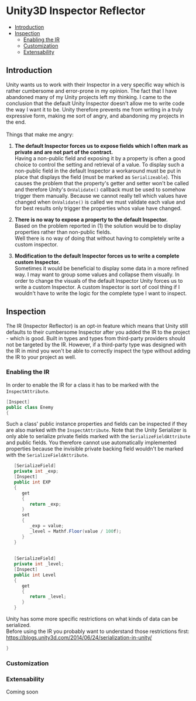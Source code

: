 # Unity3D Inspector Reflector

<!--http://doctoc.herokuapp.com/-->
- [Introduction](#)
- [Inspection](#)
	- [Enabling the IR](#)
	- [Customization](#)
	- [Extensability](#)

## Introduction

Unity wants us to work with their Inspector in a very specific way which is rather cumbersome and error-prone in my opinion. The fact that I have abandoned many of my Unity projects left my thinking. I came to the conclusion that the default Unity Inspector doesn't allow me to write code the way I want it to be. Unity therefore prevents me from writing in a truly expressive form, making me sort of angry, and abandoning my projects in the end.<br>
<br>
Things that make me angry:<br>
1) **The default Inspector forces us to expose fields which I often mark as private and are not part of the contract.**<br>
   Having a non-public field and exposing it by a property is often a good choice to control the setting and retrieval of a value. To display such a non-public field in the default Inspector a workaround must be put in place that displays the field (must be marked as <code>Serializeable</code>). This causes the problem that the property's getter and setter won't be called and therefore Unity's <code>OnValidate()</code> callback must be used to somehow trigger them manually. Because we cannot really tell which values have changed when <code>OnValidate()</code> is called we must validate each value and for best results only trigger the properties whos value have changed.
   
2) **There is no way to expose a property to the default Inspector.**<br>
   Based on the problem reported in (1) the solution would be to display properties rather than non-public fields.<br>
   Well there is no way of doing that without having to completely write a custom inspector.
   
3) **Modification to the default Inspector forces us to write a complete custom Inspector.**<br>
   Sometimes it would be beneficial to display some data in a more refined way. I may want to group some values and collapse them visually. In order to change the visuals of the default Inspector Unity forces us to write a custom Inspector. A custom Inspector is sort of cool thing if I wouldn't have to write the logic for the complete type I want to inspect.

## Inspection

The IR (Inspector Reflector) is an opt-in feature which means that Unity still defaults to their cumbersome Inspector after you added the IR to the project - which is good. Built in types and types from third-party providers should not be targeted by the IR. However, if a third-party type was designed with the IR in mind you won't be able to correctly inspect the type without adding the IR to your project as well. 

### Enabling the IR

In order to enable the IR for a class it has to be marked with the <code>InspectAttribute</code>.

```cs
[Inspect]
public class Enemy
{
```

Such a class' public instance properties and fields can be inspected if they are also marked with the <code>InspectAttribute</code>. Note that the Unity Serializer is only able to serialize private fields marked with the <code>SerializeFieldAttribute</code> and public fields. You therefore cannot use automatically implemented properties because the invisible private backing field wouldn't be marked with the <code>SerializeFieldAttribute</code>.

```cs
   [SerializeField]
   private int _exp;
   [Inspect]
   public int EXP
   {
      get
      {
         return _exp;
      }
      set
      {
         _exp = value;
         _level = Mathf.Floor(value / 100f);
      }
   }
   
   
   [SerializeField]
   private int _level;
   [Inspect]
   public int Level
   {
      get
      {
         return _level;
      }
   }
```

Unity has some more specific restrictions on what kinds of data can be serialized.<br>
Before using the IR you probably want to understand those restrictions first:<br>
https://blogs.unity3d.com/2014/06/24/serialization-in-unity/

```cs
}
```

### Customization

### Extensability

Coming soon
